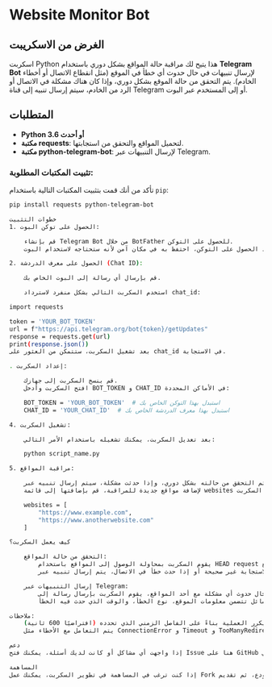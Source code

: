 # Website Monitor Bot

## الغرض من الاسكريبت
اسكربت Python هذا يتيح لك مراقبة حالة المواقع بشكل دوري باستخدام **Telegram Bot** لإرسال تنبيهات في حال حدوث أي خطأ في الموقع (مثل انقطاع الاتصال أو أخطاء الخادم). 
يتم التحقق من حالة الموقع بشكل دوري، وإذا كان هناك مشكلة في الاتصال أو الرد من الخادم، سيتم إرسال تنبيه إلى قناة Telegram أو إلى المستخدم عبر البوت.

## المتطلبات
- **Python 3.6 أو أحدث**
- **مكتبة requests**: لتحميل المواقع والتحقق من استجابتها.
- **مكتبة python-telegram-bot**: لإرسال التنبيهات عبر Telegram.

### تثبيت المكتبات المطلوبة:
تأكد من أنك قمت بتثبيت المكتبات التالية باستخدام `pip`:

```bash
pip install requests python-telegram-bot

خطوات التثبيت
1. الحصول على توكن البوت:

    قم بإنشاء Telegram Bot من خلال BotFather للحصول على التوكن.
    بعد الحصول على التوكن، احتفظ به في مكان آمن لأنه ستحتاجه لاستخدام البوت.

2. الحصول على معرف الدردشة (Chat ID):

    قم بإرسال أي رسالة إلى البوت الخاص بك.

    استخدم السكربت التالي بشكل منفرد لاسترداد chat_id:

import requests

token = 'YOUR_BOT_TOKEN'
url = f"https://api.telegram.org/bot{token}/getUpdates"
response = requests.get(url)
print(response.json())
بعد تشغيل السكربت، ستتمكن من العثور على chat_id في الاستجابة.

. إعداد السكربت:

    قم بنسخ السكربت إلى جهازك.
    افتح السكربت وأدخل BOT_TOKEN و CHAT_ID في الأماكن المحددة:

    BOT_TOKEN = 'YOUR_BOT_TOKEN'  # استبدل بهذا التوكن الخاص بك
    CHAT_ID = 'YOUR_CHAT_ID'  # استبدل بهذا معرف الدردشة الخاص بك

4. تشغيل السكربت:

    بعد تعديل السكربت، يمكنك تشغيله باستخدام الأمر التالي:

    python script_name.py

5. مراقبة المواقع:

    يمكنك تحديد قائمة المواقع التي ترغب في مراقبتها. كل موقع يتم التحقق من حالته بشكل دوري، وإذا حدثت مشكلة، سيتم إرسال تنبيه عبر Telegram Bot.
    لإضافة مواقع جديدة للمراقبة، قم بإضافتها إلى قائمة websites في السكربت:

    websites = [
        "https://www.example.com",
        "https://www.anotherwebsite.com"
    ]

كيف يعمل السكربت؟

    التحقق من حالة المواقع:
        يقوم السكربت بمحاولة الوصول إلى المواقع باستخدام HEAD request لتجنب تحميل المحتوى بالكامل، فقط للتحقق من حالة الموقع.
        إذا كانت الاستجابة غير صحيحة أو إذا حدث خطأ في الاتصال، يتم إرسال تنبيه عبر Telegram Bot.

    إرسال التنبيهات عبر Telegram:
        في حال حدوث أي مشكلة مع أحد المواقع، يقوم السكربت بإرسال رسالة إلى chat_id المحدد.
        الرسائل تتضمن معلومات الموقع، نوع الخطأ، والوقت الذي حدث فيه الخطأ.

ملاحظات:
    يعمل السكربت بشكل دوري ويكرر العملية بناءً على الفاصل الزمني الذي تحدده (افتراضيًا 600 ثانية).
    يتم التعامل مع الأخطاء مثل ConnectionError و Timeout و TooManyRedirects وإرسال تنبيهات مفصلة حول السبب.

دعم
إذا واجهت أي مشاكل أو كانت لديك أسئلة، يمكنك فتح Issue هنا على GitHub أو الاتصال بي مباشرة عبر البريد الإلكتروني abdelrhman0mahmoud1@gmail.com.

المساهمة
إذا كنت ترغب في المساهمة في تطوير السكربت، يمكنك عمل Fork لهذا المستودع، ثم تقديم Pull Request مع التعديلات التي ترغب في إضافتها.

